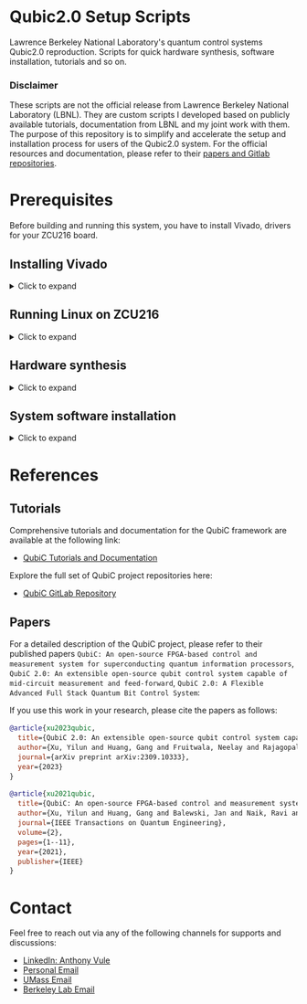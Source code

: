 # Qubic2.0 Setup Scripts

Lawrence Berkeley National Laboratory's quantum control systems Qubic2.0 reproduction. Scripts for quick hardware synthesis, software installation, tutorials and so on.

### Disclaimer

These scripts are not the official release from Lawrence Berkeley National Laboratory (LBNL). They are custom scripts I developed based on publicly available tutorials, documentation from LBNL and my joint work with them. The purpose of this repository is to simplify and accelerate the setup and installation process for users of the Qubic2.0 system. For the official resources and documentation, please refer to their [papers and Gitlab repositories](#references).

# Prerequisites

Before building and running this system, you have to install Vivado, drivers for your ZCU216 board.

## Installing Vivado

<details>
  <summary>Click to expand</summary>
First, you have to install Vivado Enterprise so that it supports all IP cores needed for the gateware synthesis. If you're installing Vivado Enterprise with batch mode (using terminal on a remote server), you might follow my instructions to save time reading from AMD.

- Register and Download [the Unified Vivado version 2022.1](!https://www.xilinx.com/member/forms/download/xef.html?filename=Xilinx_Unified_2022.1_0420_0327_Lin64.bin) from ADM. Then run this command to extract the `xsetup` for Vivado:

```bash
chmod +x ./Xilinx_Unified_2022.1_0420_0327_Lin64.bin
./Xilinx_Unified_2022.1_0420_0327_Lin64.bin  --keep --noexec --target ~/tools/Xilinx
```

If you want to install Vivado on the root folder so that other users in a single server can use, you should install it to the `/tools` folder:

```bash
sudo ./Xilinx_Unified_2022.1_0420_0327_Lin64.bin  --keep --noexec --target /tools/Xilinx
```

For my case, I installed it in my home folder, which is `~/tools/Xilinx`

Ater the extraction has finished, navigate to `~/tools/Xilinx` and run authentication & configuration setups as well accepting agreement for final installation.

```bash
cd ~/tools/Xilinx
./xsetup -b AuthTokenGen  # put your AMD email and password there
```

Now, you have to obtain a configuration file and edit it. Run the `./xsetup -b ConfigGen` command, then choose 2 (Vivado), followed by 2 (Vivado ML Enterprise). A configuration file will be then generated at ~/.Xilinx/install_config.txt, go and edit the Destination to your local folder (Destination=/home/your_username/tools/Xilinx).

Finally, run this command and wait for the installation to finish:

```bash
./xsetup -b Install -a XilinxEULA,3rdPartyEULA -c ~/.Xilinx/install_config.txt
```

If you want to remove your current Vivado version and install another version, make sure to remove the installed Xilinx location, `~/.Xilinx`, and also the following config:

```bash
rm ~/.config/menus/applications-merged/Xilinx\ Design\ Tools.menu
```

## Installing drivers for peripherals on Linux

By default, it seems that JTAG cable can't be detected by vivado. If you connect an FPGA board and a JTAG cable to upload bitstream fils to the board, the cable may not be detected.

First, open Vivado in tcl mode by running `vivado -mode tcl` in the bash terminal, make sure the jtag cable (usb-micro-usb) is connected to the host computer (`lsusb` to check), then execute these commands in `Vivado TCL shell` to check if JTAG is detected by Vivado:

```tcl
open_hw_manager
connect_hw_server
get_hw_targets
```

If it outputs something like this:

```tcl
Vivado% get_hw_targets
ERROR: [Labtoolstcl 44-199] No matching targets found on connected servers: localhost
Resolution: If needed connect the desired target to a server and use command refresh_hw_server. Then rerun the get_hw_targets command.
ERROR: [Common 17-39] 'get_hw_targets' failed due to earlier errors.
Vivado% refresh_hw_server
WARNING: [Labtoolstcl 44-27] No hardware targets exist on the server [localhost:3121]
Check to make sure the cable targets connected to this machine are properly connected
and powered up, then use the refresh_hw_server command to re-register the hardware targets.
Vivado% get_hw_targets
ERROR: [Labtoolstcl 44-199] No matching targets found on connected servers: localhost
Resolution: If needed connect the desired target to a server and use command refresh_hw_server. Then rerun the get_hw_targets command.
ERROR: [Common 17-39] 'get_hw_targets' failed due to earlier errors.
Vivado% disconnect_hw_server
Vivado% connect_hw_server
```

Chances are drivers are not installed by default, to install drivers, you have to navigate to the `install_drivers` folder and run the installation script:

```bash
cd ~/tools/Xilinx/Vivado/2022.1/data/xicom/cable_drivers/lin64/install_script/install_drivers
sudo ./install_drivers
./setup_pcusb
```

Now if you run the TCL commands for checking JTAG, you should be able to see it in Vivado:

```tcl
Vivado% refresh_hw_server
WARNING: [Labtoolstcl 44-27] No hardware targets exist on the server [localhost:3121]
Check to make sure the cable targets connected to this machine are properly connected
and powered up, then use the refresh_hw_server command to re-register the hardware targets.
Vivado% disconnect_hw_server
Vivado% connect_hw_server
INFO: [Labtools 27-2285] Connecting to hw_server url TCP:localhost:3121
INFO: [Labtools 27-3415] Connecting to cs_server url TCP:localhost:3042
INFO: [Labtools 27-3414] Connected to existing cs_server.
localhost:3121
Vivado% get_hw_targets
localhost:3121/xilinx_tcf/Xilinx/96234996810A
Vivado%
```

</details>

## Running Linux on ZCU216

<details>
  <summary>Click to expand</summary>

### Via UART

First, you need to download a boot image to run Linux on the ARM core in the board. You can use the image from Berkeley Lab here. After having the SD card booted and inserted to the board, you have to change the J71 switch to 0001 to switch to SD boot mode to run the image. Then turn on the power button, connect the J11 UART port to a host computer and also connect the board to a router in the same network as the host computer. Initially you don't know the IP address of the Xilinx board, but you can use this command on the host computer to access the board via UART. But first, you have to reset the device path to reset the device’s parameters to a 'sane' default state. Open the terminal in the host computer and run:

```bash
sudo stty -F /dev/ttyUSB1 sane  # ttyUSB1 is the port.

# Clear any pending data (optional)
sudo cat /dev/ttyUSB1 > /dev/null &

sudo screen /dev/ttyUSB1 115200  # to connect to the board
ip a  # to find the IP4 address, which is used for ssh
```

You can also run:

```bash
sudo stty -F /dev/ttyUSB1 -a  # to check the baudrate
```

### Via IP4 (recommended)

Alternatively, you can also use `nmap` in the host computer to search for the IP address of the Xilinx board and ssh into the board. This is the recommended way because it's more stable than the UART method. First, determine the range of addresses in your private network. You can do this by indentifing your host computer address with `ip a | grep 192`. For example, your host computer IP4 address is `192.168.1.239`, then the range of address for looking up is `192.168.1.*`, open terminal and run:

```bash
sudo apt-get install nmap
nmap -sn 192.168.1.*
```

You should be able see the xilinx board `Nmap scan report for valhalla5.lan (192.168.1.150)` as shown in the screenshot there

![alt text](./docs/nmap.png)

Then you can ssh into it, the default username and password is `xilinx`

</details>

## Hardware synthesis

<details>
  <summary>Click to expand</summary>

To build gateware (Qubit Controller), you can simply run the [build_zcu216_gateware.sh](build_zcu216_gateware.sh). This script will automatically ask you if you want to build the gateware with the lastest version, or the current version in the repo.

```bash
bash scripts/build_zcu216_gateware.sh
```

After succesfully building the gateware, it will ask you if you want to upload that `psbd.bit` file to the FPGA board.

Also, in case you have multiple gateware built with different version and you want to test with different one. You can simply run the [upload_bitstream_fpga.sh](./scripts/upload_bitstream_fpga.sh). By default, it will loop through the [gateware folder](./gateware/) and list all available `psbd.bit` version for you to choose to upload to the ZCU216.

```bash
bash ./scripts/upload_bitstream_fpga.sh
```

You can also pass a bitstream file to this file to upload to the FPGA.

```bash
bash ./scripts/upload_bitstream_fpga.sh MY_BISTREAM_FILE_LOCATION
```

</details>

## System software installation

<details>
  <summary>Click to expand</summary>
For Qubic2.0 to work correctly, you must both install correct libraries provided by Berkeley Lab on both the host and the FPGA gateware. We recommend you to install Anaconda on the host computer and have an isolated environment for qubic gateware. You can achieve all of these by simply run [the software installation script](./scripts/install_qubic_software.sh). On the host machine:

```bash
bash ./scripts/install_qubic_software.sh host
```

On the ZCU216 board:

```bash
git clone --recursive https://github.com/vule20/qubic2.0-qubit-controller.git
```

On parent folder of this repository on the client (ZCU216 FPGA), simply run:

```bash
bash ./scripts/install_qubic_software.sh client
```

After you go through all of these steps, you are ready to use this system.

</details>

# References

## Tutorials

Comprehensive tutorials and documentation for the QubiC framework are available at the following link:

- [QubiC Tutorials and Documentation](https://lbl-qubic.gitlab.io/)

Explore the full set of QubiC project repositories here:

- [QubiC GitLab Repository](https://gitlab.com/LBL-QubiC)

## Papers

For a detailed description of the QubiC project, please refer to their published papers `QubiC: An open-source FPGA-based control and measurement system for superconducting quantum information processors`, `QubiC 2.0: An extensible open-source qubit control system capable of mid-circuit measurement and feed-forward`, `QubiC 2.0: A Flexible Advanced Full Stack Quantum Bit Control System`:

If you use this work in your research, please cite the papers as follows:

```bibtex
@article{xu2023qubic,
  title={QubiC 2.0: An extensible open-source qubit control system capable of mid-circuit measurement and feed-forward},
  author={Xu, Yilun and Huang, Gang and Fruitwala, Neelay and Rajagopala, Abhi and Naik, Ravi K and Nowrouzi, Kasra and Santiago, David I and Siddiqi, Irfan},
  journal={arXiv preprint arXiv:2309.10333},
  year={2023}
}
```

```bibtex
@article{xu2021qubic,
  title={QubiC: An open-source FPGA-based control and measurement system for superconducting quantum information processors},
  author={Xu, Yilun and Huang, Gang and Balewski, Jan and Naik, Ravi and Morvan, Alexis and Mitchell, Bradley and Nowrouzi, Kasra and Santiago, David I and Siddiqi, Irfan},
  journal={IEEE Transactions on Quantum Engineering},
  volume={2},
  pages={1--11},
  year={2021},
  publisher={IEEE}
}
```

# Contact

Feel free to reach out via any of the following channels for supports and discussions:

- [LinkedIn: Anthony Vule](https://www.linkedin.com/in/anthony-vule/)
- [Personal Email](mailto:vule20.cs@gmail.com)
- [UMass Email](mailto:vdle@umass.edu)
- [Berkeley Lab Email](mailto:vule@lbl.gov)
